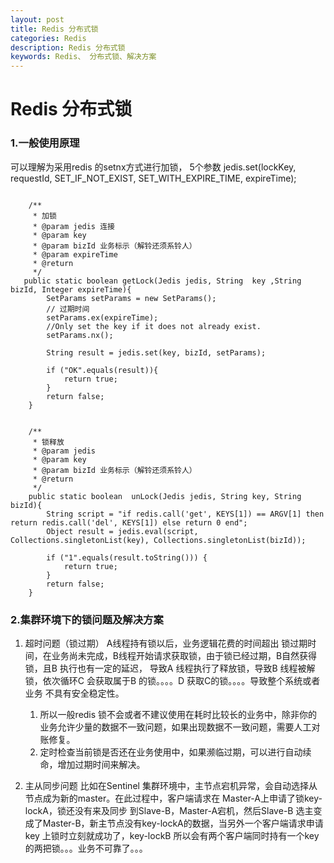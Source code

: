 ```yaml
---
layout: post
title: Redis 分布式锁
categories: Redis
description: Redis 分布式锁
keywords: Redis、 分布式锁、解决方案
---
```


# Redis 分布式锁

### 1.一般使用原理
可以理解为采用redis 的setnx方式进行加锁， 5个参数
jedis.set(lockKey, requestId, SET_IF_NOT_EXIST, SET_WITH_EXPIRE_TIME, expireTime);
```$xslt

    /**
     * 加锁
     * @param jedis 连接
     * @param key 
     * @param bizId 业务标示（解铃还须系铃人）
     * @param expireTime
     * @return
     */
   public static boolean getLock(Jedis jedis, String  key ,String bizId, Integer expireTime){
        SetParams setParams = new SetParams();
        // 过期时间
        setParams.ex(expireTime);
        //Only set the key if it does not already exist.
        setParams.nx();

        String result = jedis.set(key, bizId, setParams);

        if ("OK".equals(result)){
            return true;
        }
        return false;
    }


    /**
     * 锁释放
     * @param jedis
     * @param key
     * @param bizId 业务标示（解铃还须系铃人）
     * @return
     */
    public static boolean  unLock(Jedis jedis, String key, String bizId){
        String script = "if redis.call('get', KEYS[1]) == ARGV[1] then return redis.call('del', KEYS[1]) else return 0 end";
        Object result = jedis.eval(script, Collections.singletonList(key), Collections.singletonList(bizId));

        if ("1".equals(result.toString())) {
            return true;
        }
        return false;
    }

```

### 2.集群环境下的锁问题及解决方案
1. 超时问题（锁过期） 
   A线程持有锁以后，业务逻辑花费的时间超出 锁过期时间，在业务尚未完成，B线程开始请求获取锁，由于锁已经过期，B自然获得锁，且B 执行也有一定的延迟，
    导致A 线程执行了释放锁，导致B 线程被解锁，依次循环C 会获取属于B 的锁。。。。D 获取C的锁。。。。导致整个系统或者业务 不具有安全稳定性。
  
   1. 所以一般redis 锁不会或者不建议使用在耗时比较长的业务中，除非你的业务允许少量的数据不一致问题，如果出现数据不一致问题，需要人工对账修复。
   2. 定时检查当前锁是否还在业务使用中，如果濒临过期，可以进行自动续命，增加过期时间来解决。  
   


2. 主从同步问题
  比如在Sentinel 集群环境中，主节点宕机异常，会自动选择从节点成为新的master。在此过程中，客户端请求在 Master-A上申请了锁key-lockA，锁还没有来及同步
  到Slave-B，Master-A宕机，然后Slave-B 选主变成了Master-B，新主节点没有key-lockA的数据，当另外一个客户端请求申请key 上锁时立刻就成功了，key-lockB
  所以会有两个客户端同时持有一个key 的两把锁。。。业务不可靠了。。。
  
  